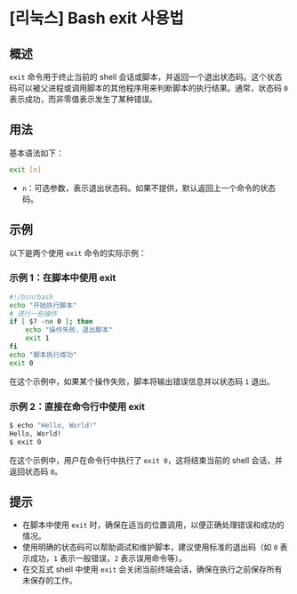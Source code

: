# [리눅스] Bash exit 사용법

## 概述
`exit` 命令用于终止当前的 shell 会话或脚本，并返回一个退出状态码。这个状态码可以被父进程或调用脚本的其他程序用来判断脚本的执行结果。通常，状态码 `0` 表示成功，而非零值表示发生了某种错误。

## 用法
基本语法如下：
```bash
exit [n]
```
- `n`：可选参数，表示退出状态码。如果不提供，默认返回上一个命令的状态码。

## 示例
以下是两个使用 `exit` 命令的实际示例：

### 示例 1：在脚本中使用 exit
```bash
#!/bin/bash
echo "开始执行脚本"
# 进行一些操作
if [ $? -ne 0 ]; then
    echo "操作失败，退出脚本"
    exit 1
fi
echo "脚本执行成功"
exit 0
```
在这个示例中，如果某个操作失败，脚本将输出错误信息并以状态码 `1` 退出。

### 示例 2：直接在命令行中使用 exit
```bash
$ echo "Hello, World!"
Hello, World!
$ exit 0
```
在这个示例中，用户在命令行中执行了 `exit 0`，这将结束当前的 shell 会话，并返回状态码 `0`。

## 提示
- 在脚本中使用 `exit` 时，确保在适当的位置调用，以便正确处理错误和成功的情况。
- 使用明确的状态码可以帮助调试和维护脚本，建议使用标准的退出码（如 `0` 表示成功，`1` 表示一般错误，`2` 表示误用命令等）。
- 在交互式 shell 中使用 `exit` 会关闭当前终端会话，确保在执行之前保存所有未保存的工作。